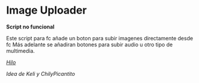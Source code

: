 # Image Uploader

**Script no funcional**

Este script para fc añade un boton para subir imagenes directamente desde fc
Más adelante se añadiran botones para subir audio u otro tipo de multimedia.

*[Hilo](https://forocoches.com/foro/showthread.php?t=6794769)*


*Idea de Keli y ChilyPicantito*
